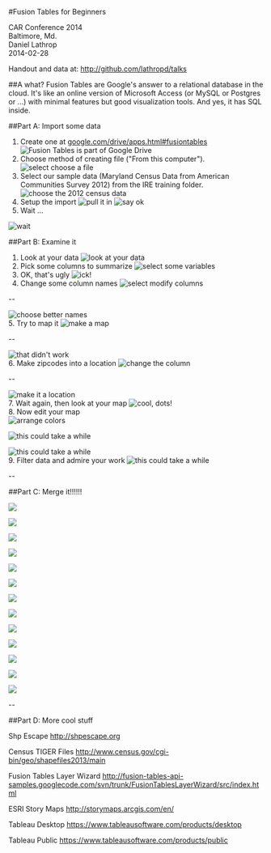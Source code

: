 #Fusion Tables for Beginners

CAR Conference 2014<br>
Baltimore, Md.<br>
Daniel Lathrop<br>
2014-02-28<br>

Handout and data at: http://github.com/lathropd/talks

##A what?
Fusion Tables are Google's answer to a relational database in the cloud. It's like an online version of Microsoft Access (or MySQL or Postgres or ...) with minimal features but good visualization tools. And yes, it has SQL inside.


##Part A: Import some data
1. Create one at [google.com/drive/apps.html#fusiontables](http://www.google.com/drive/apps.html#fusiontables)
![Fusion Tables is part of Google Drive](car2014_data/screenshot1.png)
2. Choose method of creating file ("From this computer").
![select choose a file](car2014_data/screenshot2.png)
3. Select our sample data (Maryland Census Data from American Communities Survey 2012) from the IRE training folder.
![choose the 2012 census data](car2014_data/screenshot3.png)
4. Setup the import
![pull it in](car2014_data/screenshot4.png)
![say ok](car2014_data/screenshot5.png)
5. Wait ...

![wait](car2014_data/screenshot6.png)


##Part B: Examine it
1. Look at your data
![look at your data](car2014_data/screenshot7.png)
2. Pick some columns to summarize
![select some variables](car2014_data/screenshot8.png)
3. OK, that's ugly
![ick!](car2014_data/screenshot9.png)
4. Change some column names
![select modify columns](car2014_data/screenshot10.png)

--

![choose better names](car2014_data/screenshot11.png)<br>
5. Try to map it
![make a map](car2014_data/screenshot12.png)

--

![that didn't work](car2014_data/screenshot14.png)<br>
6. Make zipcodes into a location
![change the column](car2014_data/screenshot15.png)

--

![make it a location](car2014_data/screenshot16.png)<br>
7. Wait again, then look at your map
![cool, dots!](car2014_data/screenshot18.png)<br>
8. Now edit your map<br>
![arrange colors](car2014_data/screenshot20.png)

![this could take a while](car2014_data/screenshot21.png)<br>

![this could take a while](car2014_data/screenshot22.png)<br>
9. Filter data and admire your work
![this could take a while](car2014_data/screenshot23.png)

--


##Part C: Merge it!!!!!!

![](car2014_data/screenshot24.png)

![](car2014_data/screenshot25.png)


![](car2014_data/screenshot26.png)

![](car2014_data/screenshot27.png)

![](car2014_data/screenshot28.png)

![](car2014_data/screenshot29.png)

![](car2014_data/screenshot30.png)

![](car2014_data/screenshot31.png)

![](car2014_data/screenshot32.png)

![](car2014_data/screenshot33.png)

![](car2014_data/screenshot34.png)

![](car2014_data/screenshot35.png)

![](car2014_data/screenshot36.png)


--

##Part D: More cool stuff

Shp Escape
http://shpescape.org


Census TIGER Files
http://www.census.gov/cgi-bin/geo/shapefiles2013/main

Fusion Tables Layer Wizard
http://fusion-tables-api-samples.googlecode.com/svn/trunk/FusionTablesLayerWizard/src/index.html

ESRI Story Maps
http://storymaps.arcgis.com/en/

Tableau Desktop
https://www.tableausoftware.com/products/desktop

Tableau Public
https://www.tableausoftware.com/products/public




